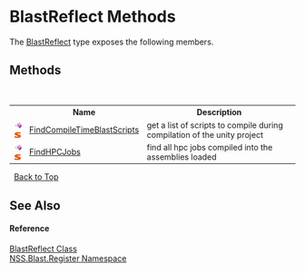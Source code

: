 # BlastReflect Methods
 

The <a href="T_NSS_Blast_Register_BlastReflect">BlastReflect</a> type exposes the following members.


## Methods
&nbsp;<table><tr><th></th><th>Name</th><th>Description</th></tr><tr><td>![Public method](media/pubmethod.gif "Public method")![Static member](media/static.gif "Static member")</td><td><a href="M_NSS_Blast_Register_BlastReflect_FindCompileTimeBlastScripts">FindCompileTimeBlastScripts</a></td><td>
get a list of scripts to compile during compilation of the unity project</td></tr><tr><td>![Public method](media/pubmethod.gif "Public method")![Static member](media/static.gif "Static member")</td><td><a href="M_NSS_Blast_Register_BlastReflect_FindHPCJobs">FindHPCJobs</a></td><td>
find all hpc jobs compiled into the assemblies loaded</td></tr></table>&nbsp;
<a href="#blastreflect-methods">Back to Top</a>

## See Also


#### Reference
<a href="T_NSS_Blast_Register_BlastReflect">BlastReflect Class</a><br /><a href="N_NSS_Blast_Register">NSS.Blast.Register Namespace</a><br />